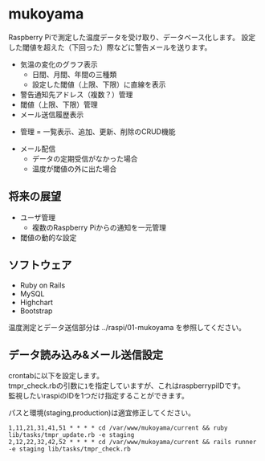 # mukoyama
Raspberry Piで測定した温度データを受け取り、データベース化します。
設定した閾値を超えた（下回った）際などに警告メールを送ります。

- 気温の変化のグラフ表示
  - 日間、月間、年間の三種類
  - 設定した閾値（上限、下限）に直線を表示
- 警告通知先アドレス（複数？）管理
- 閾値（上限、下限）管理
- メール送信履歴表示

* 管理 = 一覧表示、追加、更新、削除のCRUD機能

- メール配信
  - データの定期受信がなかった場合
  - 温度が閾値の外に出た場合

## 将来の展望
- ユーザ管理
  - 複数のRaspberry Piからの通知を一元管理
- 閾値の動的な設定

## ソフトウェア
- Ruby on Rails
- MySQL
- Highchart
- Bootstrap

温度測定とデータ送信部分は ../raspi/01-mukoyama を参照してください。

## データ読み込み&メール送信設定
crontabに以下を設定します。  
tmpr_check.rbの引数に`1`を指定していますが、これはraspberrypiIDです。  
監視したいraspiのIDを1つだけ指定することができます。  

パスと環境(staging,production)は適宜修正してください。

```
1,11,21,31,41,51 * * * * cd /var/www/mukoyama/current && ruby lib/tasks/tmpr_update.rb -e staging
2,12,22,32,42,52 * * * * cd /var/www/mukoyama/current && rails runner -e staging lib/tasks/tmpr_check.rb
```
